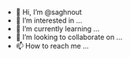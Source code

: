 - 👋 Hi, I’m @saghnout
- 👀 I’m interested in ...
- 🌱 I’m currently learning ...
- 💞️ I’m looking to collaborate on ...
- 📫 How to reach me ...

<!---
saghnout/saghnout is a ✨ special ✨ repository because its `README.md` (this file) appears on your GitHub profile.
You can click the Preview link to take a look at your changes.
--->
